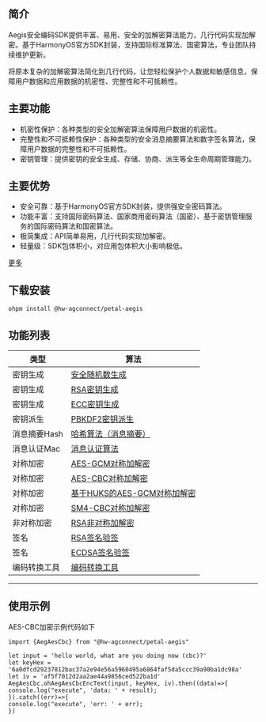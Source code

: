 ## 简介

Aegis安全编码SDK提供丰富、易用、安全的加解密算法能力，几行代码实现加解密。基于HarmonyOS官方SDK封装，支持国际标准算法、国密算法，专业团队持续维护更新。

将原本复杂的加解密算法简化到几行代码，让您轻松保护个人数据和敏感信息，保障用户数据和应用数据的机密性、完整性和不可抵赖性。

## 主要功能

- 机密性保护：各种类型的安全加解密算法保障用户数据的机密性。
- 完整性和不可抵赖性保护：各种类型的安全消息摘要算法和数字签名算法，保障用户数据的完整性和不可抵赖性。
- 密钥管理：提供密钥的安全生成、存储、协商、派生等全生命周期管理能力。

## 主要优势

- 安全可靠：基于HarmonyOS官方SDK封装，提供强安全密码算法。
- 功能丰富：支持国际密码算法、国家商用密码算法（国密）、基于密钥管理服务的国际密码算法和国密算法。
- 极简集成：API简单易用，几行代码实现加解密。
- 轻量级：SDK包体积小，对应用包体积大小影响极低。

[更多](https://developer.huawei.com/consumer/cn/doc/AppGallery-connect-Guides/aegis-overview-0000001819350860)


## 下载安装

```shell
ohpm install @hw-agconnect/petal-aegis
```


## 功能列表

| 类型       | 算法                                                                                                                                                                                                                                                       |
|----------|----------------------------------------------------------------------------------------------------------------------------------------------------------------------------------------------------------------------------------------------------------|
| 密钥生成     | [安全随机数生成](https://developer.huawei.com/consumer/cn/doc/AppGallery-connect-References/ohaegrandom-0000001819216574)                                                                                                                                       | 
| 密钥生成     | [RSA密钥生成](https://developer.huawei.com/consumer/cn/doc/AppGallery-connect-References/ohaeggeneratersakeypairbase64-0000001864601898)                                                                                                                     | 
| 密钥生成     | [ECC密钥生成](https://developer.huawei.com/consumer/cn/doc/AppGallery-connect-References/ohaeggenecckeypairbase64-0000001910481573)                                                                                                                          | 
| 密钥派生     | [PBKDF2密钥派生](https://developer.huawei.com/consumer/cn/doc/AppGallery-connect-References/ohaegpbkdf2sha256-0000001910590365)                                                                                                                              |
| 消息摘要Hash | [哈希算法（消息摘要）](https://developer.huawei.com/consumer/cn/doc/AppGallery-connect-References/ohaegsha256texthex-0000001864411716)                                                                                                                             |
| 消息认证Mac  | [消息认证算法](https://developer.huawei.com/consumer/cn/doc/AppGallery-connect-References/ohaeghmacsha256texthex-0000001864411720)                                                                                                                             | 
| 对称加密     | [AES-GCM对称加解密](https://developer.huawei.com/consumer/cn/doc/AppGallery-connect-References/ohaegaesgcmenctext-0000001909994589)                                                                                                                           | 
| 对称加密     | [AES-CBC对称加解密](https://developer.huawei.com/consumer/cn/doc/AppGallery-connect-References/ohaegaescbcenctext-0000001866096105)                                                                                                                           | 
| 对称加密     | [基于HUKS的AES-GCM对称加解密](https://developer.huawei.com/consumer/cn/doc/AppGallery-connect-References/ohaeghuksenctext-0000001911924845)                                                                                                                    | 
| 对称加密     | [SM4-CBC对称加解密](https://developer.huawei.com/consumer/cn/doc/AppGallery-connect-References/ohaegsmenctext-0000001864225580)       | 
| 非对称加密    | [RSA非对称加解密](https://developer.huawei.com/consumer/cn/doc/AppGallery-connect-References/ohaegrsaenctext-0000001864467536) | 
| 签名       | [RSA签名验签](https://developer.huawei.com/consumer/cn/doc/AppGallery-connect-References/ohaegsignrsawithpsstext-0000001910388781)                    | 
| 签名       | [ECDSA签名验签](https://developer.huawei.com/consumer/cn/doc/AppGallery-connect-References/ohaegeccsigntext-0000001910515581)                              | 
| 编码转换工具  | [编码转换工具](https://developer.huawei.com/consumer/cn/doc/AppGallery-connect-References/aegstrutil-0000001867413772)       |

------
## 使用示例

AES-CBC加密示例代码如下
```TS
import {AegAesCbc} from "@hw-agconnect/petal-aegis"

let input = 'hello world, what are you doing now (cbc)?'
let keyHex = '6a0dfcd29237812bac37a2e94e56a5960495a6864faf5da5ccc39a90ba1dc98a'
let iv = 'af5f7012d2aa2ae44a9856ced522ba1d'
AegAesCbc.ohAegAesCbcEncText(input, keyHex, iv).then((data)=>{
console.log("execute", 'data: ' + result);
}).catch((err)=>{
console.log("execute", 'err: ' + err);
})
```
